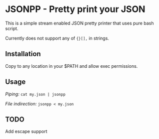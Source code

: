 JSONPP - Pretty print your JSON
===============================

This is a simple stream enabled JSON pretty printer that uses pure bash script.

Currently does not support any of `{}[],` in strings.

Installation
------------

Copy to any location in your $PATH and allow exec permissions.

Usage
-----

*Piping:* `cat my.json | jsonpp`

*File indirection:* `jsonpp < my.json`

TODO
----

Add escape support